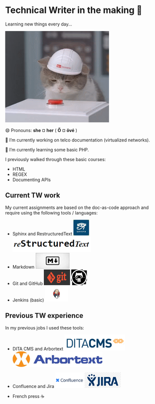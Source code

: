 # Technical Writer in the making 👋

Learning new things every day...

<img src="https://github.com/xzsuzsi/xzsuzsi/blob/main/img/cat-pressing-red-button.gif">



😄 Pronouns: **she** ¤ **her**   ( **Ő** ¤ **övé** )

🔭 I’m currently working on telco documentation (virtualized networks).

🌱 I’m currently learning some basic PHP.

I previously walked through these basic courses:

- HTML
- REGEX
- Documenting APIs

## Current TW work

My current assignments are based on the doc-as-code approach and require using the following tools / languages:

- Sphinx and RestructuredText   <img src="https://github.com/xzsuzsi/xzsuzsi/blob/main/img/sphinx_logo.jpeg" height="50px">   <img src="https://github.com/xzsuzsi/xzsuzsi/blob/main/img/RST_logo.PNG" height="50px">
- Markdown   <img src="https://github.com/xzsuzsi/xzsuzsi/blob/main/img/markdown_logo.jpg" height="50px">
- Git and GitHub   <img src="https://github.com/xzsuzsi/xzsuzsi/blob/main/img/git_logo.png" height="50px">   <img src="https://github.com/xzsuzsi/xzsuzsi/blob/main/img/github_logo.jpg" height="50px">
- Jenkins (basic)   <img src="https://github.com/xzsuzsi/xzsuzsi/blob/main/img/Jenkins_logo.png" height="50px">

## Previous TW experience

In my previous jobs I used these tools:

- DITA CMS and Arbortext   <img src="https://github.com/xzsuzsi/xzsuzsi/blob/main/img/DITACMS_logo.PNG" height="50px">   <img src="https://github.com/xzsuzsi/xzsuzsi/blob/main/img/arbortext_logo.PNG" height="50px">
- Confluence and Jira   <img src="https://github.com/xzsuzsi/xzsuzsi/blob/main/img/confluence_logo.png" height="50px">   <img src="https://github.com/xzsuzsi/xzsuzsi/blob/main/img/jira_logo.png" height="50px">

- French press :coffee:

